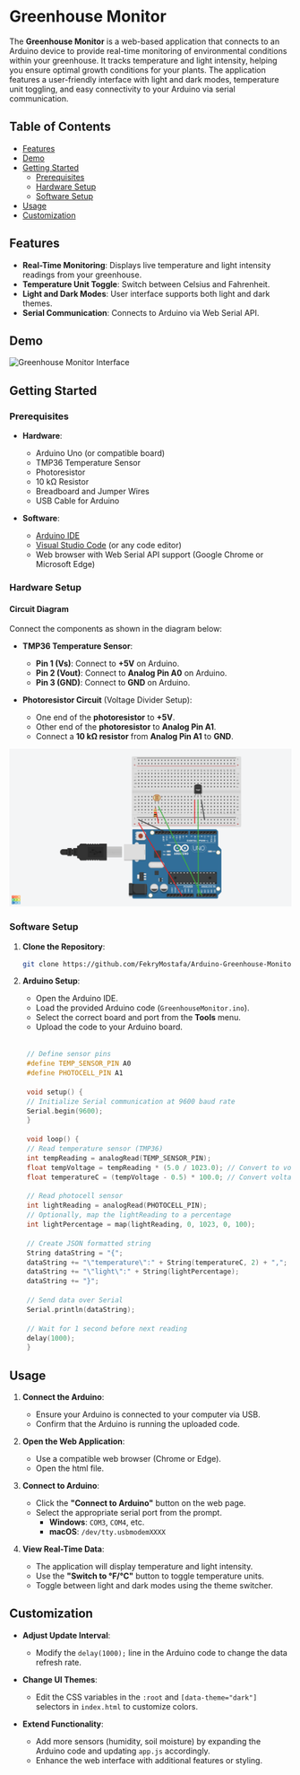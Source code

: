 # Greenhouse Monitor

The **Greenhouse Monitor** is a web-based application that connects to an Arduino device to provide real-time monitoring of environmental conditions within your greenhouse. It tracks temperature and light intensity, helping you ensure optimal growth conditions for your plants. The application features a user-friendly interface with light and dark modes, temperature unit toggling, and easy connectivity to your Arduino via serial communication.

## Table of Contents

- [Features](#features)
- [Demo](#demo)
- [Getting Started](#getting-started)
  - [Prerequisites](#prerequisites)
  - [Hardware Setup](#hardware-setup)
  - [Software Setup](#software-setup)
- [Usage](#usage)
- [Customization](#customization)

## Features

- **Real-Time Monitoring**: Displays live temperature and light intensity readings from your greenhouse.
- **Temperature Unit Toggle**: Switch between Celsius and Fahrenheit.
- **Light and Dark Modes**: User interface supports both light and dark themes.
- **Serial Communication**: Connects to Arduino via Web Serial API.

## Demo

![Greenhouse Monitor Interface](assets/example.png)

## Getting Started

### Prerequisites

- **Hardware**:
  - Arduino Uno (or compatible board)
  - TMP36 Temperature Sensor
  - Photoresistor
  - 10 kΩ Resistor
  - Breadboard and Jumper Wires
  - USB Cable for Arduino

- **Software**:
  - [Arduino IDE](https://www.arduino.cc/en/software)
  - [Visual Studio Code](https://code.visualstudio.com/) (or any code editor)
  - Web browser with Web Serial API support (Google Chrome or Microsoft Edge)

### Hardware Setup

#### Circuit Diagram

Connect the components as shown in the diagram below:

- **TMP36 Temperature Sensor**:
  - **Pin 1 (Vs)**: Connect to **+5V** on Arduino.
  - **Pin 2 (Vout)**: Connect to **Analog Pin A0** on Arduino.
  - **Pin 3 (GND)**: Connect to **GND** on Arduino.

- **Photoresistor Circuit** (Voltage Divider Setup):
  - One end of the **photoresistor** to **+5V**.
  - Other end of the **photoresistor** to **Analog Pin A1**.
  - Connect a **10 kΩ resistor** from **Analog Pin A1** to **GND**.

![Circuit Diagram](assets/CircuitDiagram.png)

### Software Setup

1. **Clone the Repository**:

   ```bash
   git clone https://github.com/FekryMostafa/Arduino-Greenhouse-Monitor.git
   ```

2. **Arduino Setup**:

   - Open the Arduino IDE.
   - Load the provided Arduino code (`GreenhouseMonitor.ino`).
   - Select the correct board and port from the **Tools** menu.
   - Upload the code to your Arduino board.

   ```cpp

    // Define sensor pins
    #define TEMP_SENSOR_PIN A0
    #define PHOTOCELL_PIN A1

    void setup() {
    // Initialize Serial communication at 9600 baud rate
    Serial.begin(9600);
    }

    void loop() {
    // Read temperature sensor (TMP36)
    int tempReading = analogRead(TEMP_SENSOR_PIN);
    float tempVoltage = tempReading * (5.0 / 1023.0); // Convert to voltage (0 - 5V)
    float temperatureC = (tempVoltage - 0.5) * 100.0; // Convert voltage to Celsius

    // Read photocell sensor
    int lightReading = analogRead(PHOTOCELL_PIN);
    // Optionally, map the lightReading to a percentage
    int lightPercentage = map(lightReading, 0, 1023, 0, 100);

    // Create JSON formatted string
    String dataString = "{";
    dataString += "\"temperature\":" + String(temperatureC, 2) + ",";
    dataString += "\"light\":" + String(lightPercentage);
    dataString += "}";

    // Send data over Serial
    Serial.println(dataString);

    // Wait for 1 second before next reading
    delay(1000);
    }

   ```

## Usage

1. **Connect the Arduino**:

   - Ensure your Arduino is connected to your computer via USB.
   - Confirm that the Arduino is running the uploaded code.

2. **Open the Web Application**:

   - Use a compatible web browser (Chrome or Edge).
   - Open the html file.

3. **Connect to Arduino**:

   - Click the **"Connect to Arduino"** button on the web page.
   - Select the appropriate serial port from the prompt.
     - **Windows**: `COM3`, `COM4`, etc.
     - **macOS**: `/dev/tty.usbmodemXXXX`

4. **View Real-Time Data**:

   - The application will display temperature and light intensity.
   - Use the **"Switch to °F/°C"** button to toggle temperature units.
   - Toggle between light and dark modes using the theme switcher.

## Customization

- **Adjust Update Interval**:

  - Modify the `delay(1000);` line in the Arduino code to change the data refresh rate.

- **Change UI Themes**:

  - Edit the CSS variables in the `:root` and `[data-theme="dark"]` selectors in `index.html` to customize colors.

- **Extend Functionality**:

  - Add more sensors (humidity, soil moisture) by expanding the Arduino code and updating `app.js` accordingly.
  - Enhance the web interface with additional features or styling.